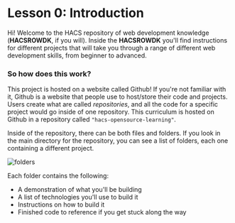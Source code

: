 # Lesson 0: Introduction
Hi! Welcome to the HACS repository of web development knowledge (**HACSROWDK**, if you will). Inside the **HACSROWDK** you'll find instructions for different projects that will take you through a range of different web development skills, from beginner to advanced.

### So how does this work?

This project is hosted on a website called Github! If you're not familiar with it, Github is a website that people use to host/store their code and projects. Users create what are called *repositories*, and all the code for a specific project would go inside of one repository. This curriculum is hosted on Github in a repository called `"hacs-opensource-learning"`.

Inside of the repository, there can be both files and folders. If you look in the main directory for the repository, you can see a list of folders, each one containing a different project. 

![folders](/Users/chrisnunes/Desktop/folders.png)

Each folder contains the following:

- A demonstration of what you'll be building
- A list of technologies you'll use to build it
- Instructions on how to build it
- Finished code to reference if you get stuck along the way

